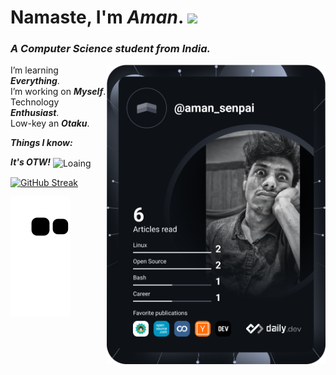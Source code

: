 <!--
![Profile views](https://gpvc.arturio.dev/aman-senpai)   
-->
# Namaste, I'm ***Aman***.  <img src="https://media3.giphy.com/media/lTLY0aBWN5SaMeBzLd/giphy.gif?cid=ecf05e47psnqip61qjr6hlb0o31ewucffuzfpbt2820tdt6l&rid=giphy.gif&ct=s" width="95px">
### ***A Computer Science student from India.***   
<img src="devcard.svg" width="350px" align="right">


I’m learning ***Everything***.    
I’m working on ***Myself***.  
Technology ***Enthusiast***.   
Low-key an ***Otaku***.   

***Things I know:***   

***It's OTW!*** <img align="center" alt="Loaing" width="80" src="https://c.tenor.com/EcT7mqmmdVAAAAAi/lolicopter-anime.gif">

[![GitHub Streak](http://github-readme-streak-stats.herokuapp.com?user=aman-senpai&theme=dark&date_format=M%20j%5B%2C%20Y%5D)](https://git.io/streak-stats)

<img src="https://raw.githubusercontent.com/aman-senpai/aman-senpai/8f6e91dc231020dfa942b1389f04d5191bf45598/github-contribution-grid-snake.svg" >
